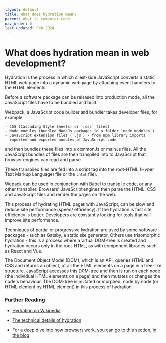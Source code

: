 ```yaml
---
layout: default
title: What does hydration mean?
parent: What is computer code
nav_order: 6
last_updated: Feb 2024
---
```


# What does hydration mean in web development?

Hydration is the process in which client-side JavaScript converts a static HTML web page into a dynamic web page by attaching event handlers to the HTML elements.

Before a software package can be released into production mode, all the JavaScript files have to be bundled and built.

Webpack, a JavaScript code builder and bundler takes developer files, for example,

    - CSS (Cascading Style Sheets) or `.css` files) 
    - Node modules (bundled NodeJs packages in a folder `node_modules`)
    - JavaScript extension files (`.js`) - from npm library imports
    - imported and exported modules of JavaScript code

and then bundles these files into a commonJs or mainJs files. All the JavaScript bundles of files are then transpiled into to JavaScript that browser engines can read and parse.

These transpiled files are fed into a script tag into the root-HTML (Hyper Text Markup Language) file or the `.html` file). 

Wepack can be used in conjunction with Babel to transpile code, or any other transpiler. Browsers' JavaScript engines then parse the HTML, CSS and JavaScript files and render the pages on the web.

This process of hydrating HTML pages with JavaScript, can be slow and reduce site performance (speed/ efficiency).  If the hydration is fast site efficiency is better. Developers are constantly looking for tools that will improve site performance.

Techniques of partial or progressive hydration are used by some software packages - such as Gatsby, a static site generator. Others use trisomorphic hydration - this is a process where a virtual DOM-tree is created and hydration occurs only in the root-HTML, as with component libraries such as React and Vue.

The Document Object Model (DOM), which is an API, queries HTML and CSS and returns an object, of all the HTML elements on a page in a tree-like structure.  JavaScript accesses this DOM-tree and then is run on each node (the individual HTML elements on a page) and then mutates or changes the node's behaviour. The DOM-tree is mutated or morphed, node by node (or HTML element by HTML element) in this process of hydration.

### Further Reading 
- [Hydration on Wikipedia](https://en.wikipedia.org/wiki/Hydration_(web_development))

- [The technical details of hydration](https://web.dev/articles/rendering-on-the-web)

- [For a deep dive into how browsers work, you can go to this section, in the blog](https://sumisastri.github.io/dev-blogs/browser-engines/).
